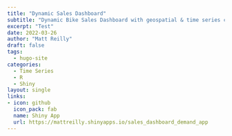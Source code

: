 ```yaml
---
title: "Dynamic Sales Dashboard"
subtitle: "Dynamic Bike Sales Dashboard with geospatial & time series components."
excerpt: "Test"
date: 2022-03-26
author: "Matt Reilly"
draft: false
tags:
  - hugo-site
categories:
  - Time Series
  - R
  - Shiny
layout: single
links:
- icon: github
  icon_pack: fab
  name: Shiny App
  url: https://mattreilly.shinyapps.io/sales_dashboard_demand_app
---
```













